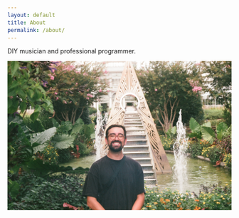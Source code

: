 ```yaml
---
layout: default
title: About
permalink: /about/
---
```


DIY musician and professional programmer.

![At the gardens](/assets/images/14340001.JPG "At the gardens")
